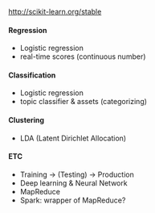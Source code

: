 http://scikit-learn.org/stable

#### Regression
 - Logistic regression
 - real-time scores (continuous number)

#### Classification
- Logistic regression
- topic classifier & assets (categorizing)

#### Clustering
- LDA (Latent Dirichlet Allocation)

#### ETC
- Training -> (Testing) -> Production
- Deep learning & Neural Network
- MapReduce
- Spark: wrapper of MapReduce?
